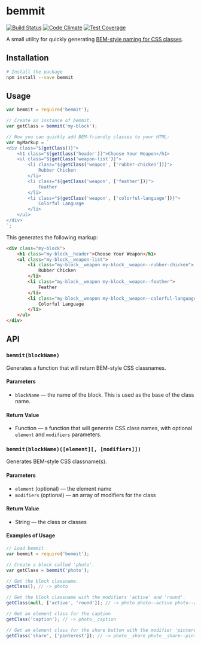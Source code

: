 # bemmit

[![Build Status](https://travis-ci.org/jlengstorf/bemmit.svg?branch=master)](https://travis-ci.org/jlengstorf/bemmit) [![Code Climate](https://codeclimate.com/github/jlengstorf/bemmit/badges/gpa.svg)](https://codeclimate.com/github/jlengstorf/bemmit) [![Test Coverage](https://codeclimate.com/github/jlengstorf/bemmit/badges/coverage.svg)](https://codeclimate.com/github/jlengstorf/bemmit/coverage)

A small utility for quickly generating [BEM-style naming for CSS classes](http://getbem.com/naming/).

## Installation

``` sh
# Install the package
npm install --save bemmit
```

## Usage

``` js
var bemmit = require('bemmit');

// Create an instance of bemmit.
var getClass = bemmit('my-block');

// Now you can quickly add BEM-friendly classes to your HTML:
var myMarkup = `
<div class="${getClass()}">
    <h1 class="${getClass('header')}">Choose Your Weapon</h1>
    <ul class="${getClass('weapon-list')}">
        <li class="${getClass('weapon', ['rubber-chicken'])}">
            Rubber Chicken
        </li>
        <li class="${getClass('weapon', ['feather'])}">
            Feather
        </li>
        <li class="${getClass('weapon', ['colorful-language'])}">
            Colorful Language
        </li>
    </ul>
</div>
`;
```

This generates the following markup:

``` html
<div class="my-block">
    <h1 class="my-block__header">Choose Your Weapon</h1>
    <ul class="my-block__weapon-list">
        <li class="my-block__weapon my-block__weapon--rubber-chicken">
            Rubber Chicken
        </li>
        <li class="my-block__weapon my-block__weapon--feather">
            Feather
        </li>
        <li class="my-block__weapon my-block__weapon--colorful-language">
            Colorful Language
        </li>
    </ul>
</div>
```

## API

### `bemmit(blockName)`

Generates a function that will return BEM-style CSS classnames.

#### Parameters

- `blockName` — the name of the block. This is used as the base of the class name.

#### Return Value

- Function — a function that will generate CSS class names, with optional `element` and `modifiers` parameters.

### `bemmit(blockName)([element][, [modifiers]])`

Generates BEM-style CSS classname(s).

#### Parameters

- `element` (optional) — the element name
- `modifiers` (optional) — an array of modifiers for the class

#### Return Value

- String — the class or classes

#### Examples of Usage

``` js
// Load bemmit
var bemmit = require('bemmit');

// Create a block called 'photo'.
var getClass = bemmit('photo');

// Get the block classname.
getClass(); // -> photo

// Get the block classname with the modifiers 'active' and 'round'.
getClass(null, ['active', 'round']); // -> photo photo--active photo--round

// Get an element class for the caption
getClass('caption'); // -> photo__caption

// Get an element class for the share button with the modifier 'pinterest'.
getClass('share', ['pinterest']); // -> photo__share photo__share--pinterest
```
